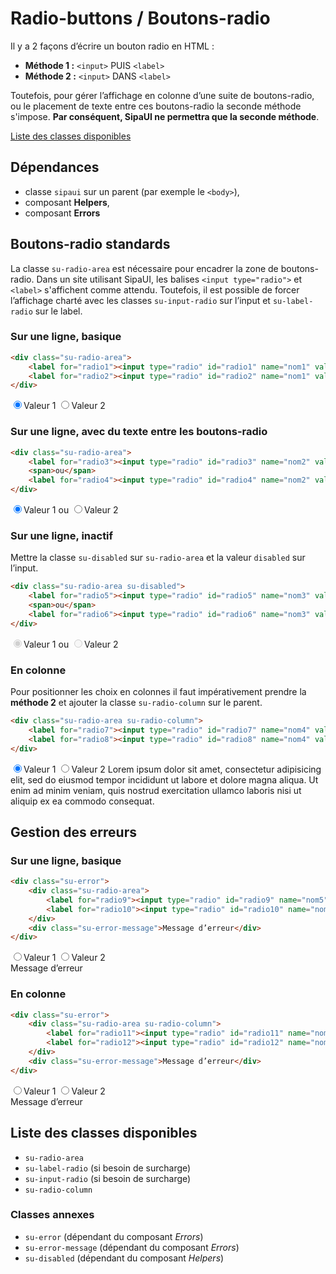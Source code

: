 # Radio-buttons / Boutons-radio

Il y a 2 façons d’écrire un bouton radio en HTML&nbsp;:
- **Méthode 1&nbsp;:** `<input>` PUIS `<label>`
- **Méthode 2&nbsp;:** `<input>` DANS `<label>`

Toutefois, pour gérer l’affichage en colonne d’une suite de boutons-radio, ou le placement de texte entre ces boutons-radio la seconde méthode s'impose. **Par conséquent, SipaUI ne permettra que la seconde méthode**.

<a href="#liste-classes" target="_self" class="link-button">Liste des classes disponibles</a>

<div class="dependances">

## Dépendances
- classe `sipaui` sur un parent (par exemple le `<body>`),
- composant **Helpers**,
- composant **Errors**

</div>



## Boutons-radio standards

La classe `su-radio-area` est nécessaire pour encadrer la zone de boutons-radio. Dans un site utilisant SipaUI, les balises `<input type="radio">` et `<label>` s'affichent comme attendu. Toutefois, il est possible de forcer l’affichage charté avec les classes `su-input-radio` sur l’input et `su-label-radio` sur le label.


### Sur une ligne, basique

```html
<div class="su-radio-area">
	<label for="radio1"><input type="radio" id="radio1" name="nom1" value="Valeur 1" checked>Valeur 1</label>
	<label for="radio2"><input type="radio" id="radio2" name="nom1" value="Valeur 2">Valeur 2</label>
</div>
```
<div class="sipaui">
	<div class="su-radio-area">
		<label for="radio1"><input type="radio" id="radio1" name="nom1" value="Valeur 1" checked>Valeur 1</label>
		<label for="radio2"><input type="radio" id="radio2" name="nom1" value="Valeur 2">Valeur 2</label>
	</div>
</div>

### Sur une ligne, avec du texte entre les boutons-radio

```html
<div class="su-radio-area">
	<label for="radio3"><input type="radio" id="radio3" name="nom2" value="Valeur 1" checked>Valeur 1</label>
	<span>ou</span>
	<label for="radio4"><input type="radio" id="radio4" name="nom2" value="Valeur 2">Valeur 2</label>
</div>
```
<div class="sipaui">
	<div class="su-radio-area">
		<label for="radio3"><input type="radio" id="radio3" name="nom2" value="Valeur 1" checked>Valeur 1</label>
		<span>ou</span>
		<label for="radio4"><input type="radio" id="radio4" name="nom2" value="Valeur 2">Valeur 2</label>
	</div>
</div>

### Sur une ligne, inactif

Mettre la classe `su-disabled` sur `su-radio-area` et la valeur `disabled` sur l’input.

```html
<div class="su-radio-area su-disabled">
	<label for="radio5"><input type="radio" id="radio5" name="nom3" value="Valeur 1" checked disabled>Valeur 1</label>
	<span>ou</span>
	<label for="radio6"><input type="radio" id="radio6" name="nom3" value="Valeur 2" disabled>Valeur 2</label>
</div>
```
<div class="sipaui">
	<div class="su-radio-area su-disabled">
		<label for="radio5"><input type="radio" id="radio5" name="nom3" value="Valeur 1" checked disabled>Valeur 1</label>
		<span>ou</span>
		<label for="radio6"><input type="radio" id="radio6" name="nom3" value="Valeur 2" disabled>Valeur 2</label>
	</div>
</div>


### En colonne

Pour positionner les choix en colonnes il faut impérativement prendre la **méthode 2** et ajouter la classe `su-radio-column` sur le parent.

```html
<div class="su-radio-area su-radio-column">
	<label for="radio7"><input type="radio" id="radio7" name="nom4" value="Valeur 1" checked>Valeur 1</label>
	<label for="radio8"><input type="radio" id="radio8" name="nom4" value="Valeur 2">Valeur 2 Lorem ipsum dolor sit amet, consectetur adipisicing elit, sed do eiusmod tempor incididunt ut labore et dolore magna aliqua. Ut enim ad minim veniam, quis nostrud exercitation ullamco laboris nisi ut aliquip ex ea commodo consequat.</label>
</div>
```
<div class="sipaui">
	<div class="su-radio-area su-radio-column">
		<label for="radio7"><input type="radio" id="radio7" name="nom4" value="Valeur 1" checked>Valeur 1</label>
		<label for="radio8"><input type="radio" id="radio8" name="nom4" value="Valeur 2">Valeur 2 Lorem ipsum dolor sit amet, consectetur adipisicing elit, sed do eiusmod tempor incididunt ut labore et dolore magna aliqua. Ut enim ad minim veniam, quis nostrud exercitation ullamco laboris nisi ut aliquip ex ea commodo consequat.</label>
	</div>
</div>

## Gestion des erreurs

### Sur une ligne, basique

```html
<div class="su-error">
	<div class="su-radio-area">
		<label for="radio9"><input type="radio" id="radio9" name="nom5" value="Valeur 1">Valeur 1</label>
		<label for="radio10"><input type="radio" id="radio10" name="nom5" value="Valeur 2">Valeur 2</label>
	</div>
	<div class="su-error-message">Message d’erreur</div>
</div>
```
<div class="sipaui">
	<div class="su-error">
		<div class="su-radio-area">
			<label for="radio9"><input type="radio" id="radio9" name="nom5" value="Valeur 1">Valeur 1</label>
			<label for="radio10"><input type="radio" id="radio10" name="nom5" value="Valeur 2">Valeur 2</label>
		</div>
		<div class="su-error-message">Message d’erreur</div>
	</div>
</div>


### En colonne

```html
<div class="su-error">
	<div class="su-radio-area su-radio-column">
		<label for="radio11"><input type="radio" id="radio11" name="nom6" value="Valeur 1">Valeur 1</label>
		<label for="radio12"><input type="radio" id="radio12" name="nom6" value="Valeur 2">Valeur 2</label>
	</div>
	<div class="su-error-message">Message d’erreur</div>
</div>
```
<div class="sipaui">
	<div class="su-error">
		<div class="su-radio-area su-radio-column">
			<label for="radio11"><input type="radio" id="radio11" name="nom6" value="Valeur 1">Valeur 1</label>
			<label for="radio12"><input type="radio" id="radio12" name="nom6" value="Valeur 2">Valeur 2</label>
		</div>
		<div class="su-error-message">Message d’erreur</div>
	</div>
</div>


<div id="liste-classes" class="control-titres">

## Liste des classes disponibles
- `su-radio-area`
- `su-label-radio` (si besoin de surcharge)
- `su-input-radio` (si besoin de surcharge)
- `su-radio-column`

### Classes annexes
- `su-error` (dépendant du composant *Errors*)
- `su-error-message` (dépendant du composant *Errors*)
- `su-disabled` (dépendant du composant *Helpers*)

</div>

